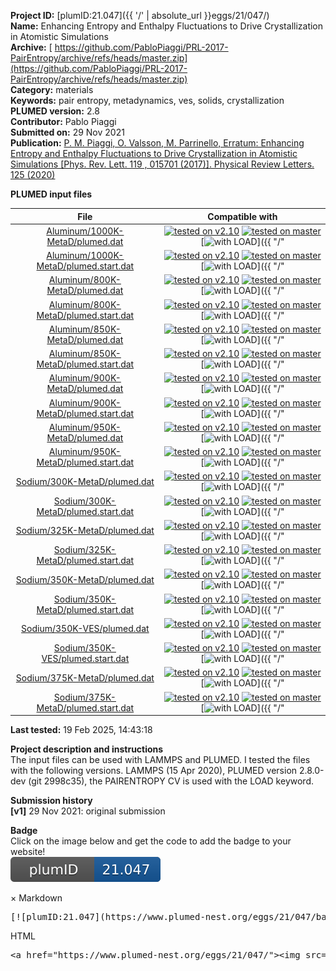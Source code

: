 **Project ID:** [plumID:21.047]({{ '/' | absolute_url }}eggs/21/047/)  
**Name:**  Enhancing Entropy and Enthalpy Fluctuations to Drive Crystallization in Atomistic Simulations  
**Archive:** [ https://github.com/PabloPiaggi/PRL-2017-PairEntropy/archive/refs/heads/master.zip](https://github.com/PabloPiaggi/PRL-2017-PairEntropy/archive/refs/heads/master.zip)  
**Category:**  materials  
**Keywords:**  pair entropy, metadynamics, ves, solids, crystallization  
**PLUMED version:**  2.8  
**Contributor:**  Pablo Piaggi  
**Submitted on:** 29 Nov 2021  
**Publication:** [P. M. Piaggi, O. Valsson, M. Parrinello, Erratum: Enhancing Entropy and Enthalpy Fluctuations to Drive Crystallization in Atomistic Simulations [Phys. Rev. Lett. 
119
, 015701 (2017)]. Physical Review Letters. 125 (2020)](http://dx.doi.org/10.1103/PhysRevLett.125.159902)  
  
**PLUMED input files**  
  
| File     | Compatible with |  
|:--------:|:--------:|  
| [Aluminum/1000K-MetaD/plumed.dat](./data/Aluminum/1000K-MetaD/plumed.dat.md) |  [![tested on v2.10](https://img.shields.io/badge/v2.10-passing-green.svg)](data/Aluminum/1000K-MetaD/plumed.dat.plumed.stderr) [![tested on master](https://img.shields.io/badge/master-passing-green.svg)](data/Aluminum/1000K-MetaD/plumed.dat.plumed_master.stderr) [![with LOAD](https://img.shields.io/badge/with-LOAD-yellow.svg)]({{ "/" | absolute_url }}badges) |  
| [Aluminum/1000K-MetaD/plumed.start.dat](./data/Aluminum/1000K-MetaD/plumed.start.dat.md) |  [![tested on v2.10](https://img.shields.io/badge/v2.10-passing-green.svg)](data/Aluminum/1000K-MetaD/plumed.start.dat.plumed.stderr) [![tested on master](https://img.shields.io/badge/master-passing-green.svg)](data/Aluminum/1000K-MetaD/plumed.start.dat.plumed_master.stderr) [![with LOAD](https://img.shields.io/badge/with-LOAD-yellow.svg)]({{ "/" | absolute_url }}badges) |  
| [Aluminum/800K-MetaD/plumed.dat](./data/Aluminum/800K-MetaD/plumed.dat.md) |  [![tested on v2.10](https://img.shields.io/badge/v2.10-passing-green.svg)](data/Aluminum/800K-MetaD/plumed.dat.plumed.stderr) [![tested on master](https://img.shields.io/badge/master-passing-green.svg)](data/Aluminum/800K-MetaD/plumed.dat.plumed_master.stderr) [![with LOAD](https://img.shields.io/badge/with-LOAD-yellow.svg)]({{ "/" | absolute_url }}badges) |  
| [Aluminum/800K-MetaD/plumed.start.dat](./data/Aluminum/800K-MetaD/plumed.start.dat.md) |  [![tested on v2.10](https://img.shields.io/badge/v2.10-passing-green.svg)](data/Aluminum/800K-MetaD/plumed.start.dat.plumed.stderr) [![tested on master](https://img.shields.io/badge/master-passing-green.svg)](data/Aluminum/800K-MetaD/plumed.start.dat.plumed_master.stderr) [![with LOAD](https://img.shields.io/badge/with-LOAD-yellow.svg)]({{ "/" | absolute_url }}badges) |  
| [Aluminum/850K-MetaD/plumed.dat](./data/Aluminum/850K-MetaD/plumed.dat.md) |  [![tested on v2.10](https://img.shields.io/badge/v2.10-passing-green.svg)](data/Aluminum/850K-MetaD/plumed.dat.plumed.stderr) [![tested on master](https://img.shields.io/badge/master-passing-green.svg)](data/Aluminum/850K-MetaD/plumed.dat.plumed_master.stderr) [![with LOAD](https://img.shields.io/badge/with-LOAD-yellow.svg)]({{ "/" | absolute_url }}badges) |  
| [Aluminum/850K-MetaD/plumed.start.dat](./data/Aluminum/850K-MetaD/plumed.start.dat.md) |  [![tested on v2.10](https://img.shields.io/badge/v2.10-passing-green.svg)](data/Aluminum/850K-MetaD/plumed.start.dat.plumed.stderr) [![tested on master](https://img.shields.io/badge/master-passing-green.svg)](data/Aluminum/850K-MetaD/plumed.start.dat.plumed_master.stderr) [![with LOAD](https://img.shields.io/badge/with-LOAD-yellow.svg)]({{ "/" | absolute_url }}badges) |  
| [Aluminum/900K-MetaD/plumed.dat](./data/Aluminum/900K-MetaD/plumed.dat.md) |  [![tested on v2.10](https://img.shields.io/badge/v2.10-passing-green.svg)](data/Aluminum/900K-MetaD/plumed.dat.plumed.stderr) [![tested on master](https://img.shields.io/badge/master-passing-green.svg)](data/Aluminum/900K-MetaD/plumed.dat.plumed_master.stderr) [![with LOAD](https://img.shields.io/badge/with-LOAD-yellow.svg)]({{ "/" | absolute_url }}badges) |  
| [Aluminum/900K-MetaD/plumed.start.dat](./data/Aluminum/900K-MetaD/plumed.start.dat.md) |  [![tested on v2.10](https://img.shields.io/badge/v2.10-passing-green.svg)](data/Aluminum/900K-MetaD/plumed.start.dat.plumed.stderr) [![tested on master](https://img.shields.io/badge/master-passing-green.svg)](data/Aluminum/900K-MetaD/plumed.start.dat.plumed_master.stderr) [![with LOAD](https://img.shields.io/badge/with-LOAD-yellow.svg)]({{ "/" | absolute_url }}badges) |  
| [Aluminum/950K-MetaD/plumed.dat](./data/Aluminum/950K-MetaD/plumed.dat.md) |  [![tested on v2.10](https://img.shields.io/badge/v2.10-passing-green.svg)](data/Aluminum/950K-MetaD/plumed.dat.plumed.stderr) [![tested on master](https://img.shields.io/badge/master-passing-green.svg)](data/Aluminum/950K-MetaD/plumed.dat.plumed_master.stderr) [![with LOAD](https://img.shields.io/badge/with-LOAD-yellow.svg)]({{ "/" | absolute_url }}badges) |  
| [Aluminum/950K-MetaD/plumed.start.dat](./data/Aluminum/950K-MetaD/plumed.start.dat.md) |  [![tested on v2.10](https://img.shields.io/badge/v2.10-passing-green.svg)](data/Aluminum/950K-MetaD/plumed.start.dat.plumed.stderr) [![tested on master](https://img.shields.io/badge/master-passing-green.svg)](data/Aluminum/950K-MetaD/plumed.start.dat.plumed_master.stderr) [![with LOAD](https://img.shields.io/badge/with-LOAD-yellow.svg)]({{ "/" | absolute_url }}badges) |  
| [Sodium/300K-MetaD/plumed.dat](./data/Sodium/300K-MetaD/plumed.dat.md) |  [![tested on v2.10](https://img.shields.io/badge/v2.10-passing-green.svg)](data/Sodium/300K-MetaD/plumed.dat.plumed.stderr) [![tested on master](https://img.shields.io/badge/master-passing-green.svg)](data/Sodium/300K-MetaD/plumed.dat.plumed_master.stderr) [![with LOAD](https://img.shields.io/badge/with-LOAD-yellow.svg)]({{ "/" | absolute_url }}badges) |  
| [Sodium/300K-MetaD/plumed.start.dat](./data/Sodium/300K-MetaD/plumed.start.dat.md) |  [![tested on v2.10](https://img.shields.io/badge/v2.10-passing-green.svg)](data/Sodium/300K-MetaD/plumed.start.dat.plumed.stderr) [![tested on master](https://img.shields.io/badge/master-passing-green.svg)](data/Sodium/300K-MetaD/plumed.start.dat.plumed_master.stderr) [![with LOAD](https://img.shields.io/badge/with-LOAD-yellow.svg)]({{ "/" | absolute_url }}badges) |  
| [Sodium/325K-MetaD/plumed.dat](./data/Sodium/325K-MetaD/plumed.dat.md) |  [![tested on v2.10](https://img.shields.io/badge/v2.10-passing-green.svg)](data/Sodium/325K-MetaD/plumed.dat.plumed.stderr) [![tested on master](https://img.shields.io/badge/master-passing-green.svg)](data/Sodium/325K-MetaD/plumed.dat.plumed_master.stderr) [![with LOAD](https://img.shields.io/badge/with-LOAD-yellow.svg)]({{ "/" | absolute_url }}badges) |  
| [Sodium/325K-MetaD/plumed.start.dat](./data/Sodium/325K-MetaD/plumed.start.dat.md) |  [![tested on v2.10](https://img.shields.io/badge/v2.10-passing-green.svg)](data/Sodium/325K-MetaD/plumed.start.dat.plumed.stderr) [![tested on master](https://img.shields.io/badge/master-passing-green.svg)](data/Sodium/325K-MetaD/plumed.start.dat.plumed_master.stderr) [![with LOAD](https://img.shields.io/badge/with-LOAD-yellow.svg)]({{ "/" | absolute_url }}badges) |  
| [Sodium/350K-MetaD/plumed.dat](./data/Sodium/350K-MetaD/plumed.dat.md) |  [![tested on v2.10](https://img.shields.io/badge/v2.10-passing-green.svg)](data/Sodium/350K-MetaD/plumed.dat.plumed.stderr) [![tested on master](https://img.shields.io/badge/master-passing-green.svg)](data/Sodium/350K-MetaD/plumed.dat.plumed_master.stderr) [![with LOAD](https://img.shields.io/badge/with-LOAD-yellow.svg)]({{ "/" | absolute_url }}badges) |  
| [Sodium/350K-MetaD/plumed.start.dat](./data/Sodium/350K-MetaD/plumed.start.dat.md) |  [![tested on v2.10](https://img.shields.io/badge/v2.10-passing-green.svg)](data/Sodium/350K-MetaD/plumed.start.dat.plumed.stderr) [![tested on master](https://img.shields.io/badge/master-passing-green.svg)](data/Sodium/350K-MetaD/plumed.start.dat.plumed_master.stderr) [![with LOAD](https://img.shields.io/badge/with-LOAD-yellow.svg)]({{ "/" | absolute_url }}badges) |  
| [Sodium/350K-VES/plumed.dat](./data/Sodium/350K-VES/plumed.dat.md) |  [![tested on v2.10](https://img.shields.io/badge/v2.10-passing-green.svg)](data/Sodium/350K-VES/plumed.dat.plumed.stderr) [![tested on master](https://img.shields.io/badge/master-passing-green.svg)](data/Sodium/350K-VES/plumed.dat.plumed_master.stderr) [![with LOAD](https://img.shields.io/badge/with-LOAD-yellow.svg)]({{ "/" | absolute_url }}badges) |  
| [Sodium/350K-VES/plumed.start.dat](./data/Sodium/350K-VES/plumed.start.dat.md) |  [![tested on v2.10](https://img.shields.io/badge/v2.10-passing-green.svg)](data/Sodium/350K-VES/plumed.start.dat.plumed.stderr) [![tested on master](https://img.shields.io/badge/master-passing-green.svg)](data/Sodium/350K-VES/plumed.start.dat.plumed_master.stderr) [![with LOAD](https://img.shields.io/badge/with-LOAD-yellow.svg)]({{ "/" | absolute_url }}badges) |  
| [Sodium/375K-MetaD/plumed.dat](./data/Sodium/375K-MetaD/plumed.dat.md) |  [![tested on v2.10](https://img.shields.io/badge/v2.10-passing-green.svg)](data/Sodium/375K-MetaD/plumed.dat.plumed.stderr) [![tested on master](https://img.shields.io/badge/master-passing-green.svg)](data/Sodium/375K-MetaD/plumed.dat.plumed_master.stderr) [![with LOAD](https://img.shields.io/badge/with-LOAD-yellow.svg)]({{ "/" | absolute_url }}badges) |  
| [Sodium/375K-MetaD/plumed.start.dat](./data/Sodium/375K-MetaD/plumed.start.dat.md) |  [![tested on v2.10](https://img.shields.io/badge/v2.10-passing-green.svg)](data/Sodium/375K-MetaD/plumed.start.dat.plumed.stderr) [![tested on master](https://img.shields.io/badge/master-passing-green.svg)](data/Sodium/375K-MetaD/plumed.start.dat.plumed_master.stderr) [![with LOAD](https://img.shields.io/badge/with-LOAD-yellow.svg)]({{ "/" | absolute_url }}badges) |  
  
**Last tested:**  19 Feb 2025, 14:43:18
  
**Project description and instructions**  
The input files can be used with LAMMPS and PLUMED. I tested the files with the following versions. LAMMPS (15 Apr 2020), PLUMED version 2.8.0-dev (git 2998c35), the PAIRENTROPY CV is used with the LOAD keyword.

  
**Submission history**  
**[v1]** 29 Nov 2021: original submission  
  
**Badge**  
Click on the image below and get the code to add the badge to your website!  
<img src="./badge.svg" alt="plumeDnest:21.047" id="myBtn" class="badge">
<div id="myModal" class="modal">
  <div class="modal-content">
    <span class="close">&times;</span>
    Markdown<pre>[![plumID:21.047](https://www.plumed-nest.org/eggs/21/047/badge.svg)](https://www.plumed-nest.org/eggs/21/047/)</pre>
    HTML<pre>&lt;a href="https://www.plumed-nest.org/eggs/21/047/"&gt;&lt;img src="https://www.plumed-nest.org/eggs/21/047/badge.svg" alt="plumID:21.047"&gt;&lt;/a&gt;</pre>
  </div>
</div>

